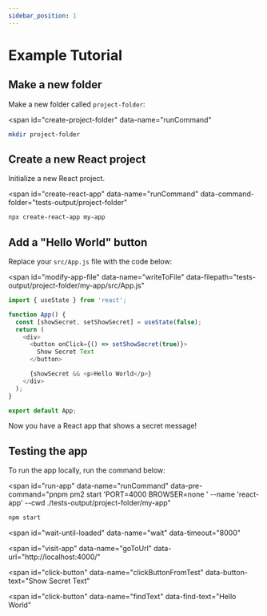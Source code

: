 ```yaml
---
sidebar_position: 1
---
```


# Example Tutorial

## Make a new folder

Make a new folder called `project-folder`:

<span
id="create-project-folder"
data-name="runCommand"
></span>

```sh
mkdir project-folder
```

## Create a new React project

Initialize a new React project.

<span
id="create-react-app"
data-name="runCommand"
data-command-folder="tests-output/project-folder"
></span>

```sh
npx create-react-app my-app
```

## Add a "Hello World" button

Replace your `src/App.js` file with the code below:

<span
id="modify-app-file"
data-name="writeToFile"
data-filepath="tests-output/project-folder/my-app/src/App.js"
></span>

```js
import { useState } from 'react';

function App() {
  const [showSecret, setShowSecret] = useState(false);
  return (
    <div>
      <button onClick={() => setShowSecret(true)}>
        Show Secret Text
      </button>

      {showSecret && <p>Hello World</p>}
    </div>
  );
}

export default App;
```

Now you have a React app that shows a secret message!

## Testing the app

To run the app locally, run the command below:

<span
id="run-app"
data-name="runCommand"
data-pre-command="pnpm pm2 start 'PORT=4000 BROWSER=none <COMMAND>' --name 'react-app' --cwd ./tests-output/project-folder/my-app"
></span>

```sh
npm start
```

<span
id="wait-until-loaded"
data-name="wait"
data-timeout="8000"
></span>

<span
id="visit-app"
data-name="goToUrl"
data-url="http://localhost:4000/"
></span>

<span
id="click-button"
data-name="clickButtonFromTest"
data-button-text="Show Secret Text"
></span>

<span
id="click-button"
data-name="findText"
data-find-text="Hello World"
></span>
